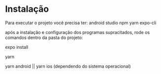 # Instalação

Para executar o projeto você precisa ter:
android studio
npm
yarn
expo-cli

após a instalação e configuração dos programas supracitados, rode os comandos dentro da pasta do projeto:

expo install

yarn

yarn android || yarn ios (dependendo do sistema operacional)


